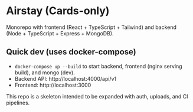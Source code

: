 # Airstay (Cards-only)

Monorepo with frontend (React + TypeScript + Tailwind) and backend (Node + TypeScript + Express + MongoDB).

## Quick dev (uses docker-compose)
- `docker-compose up --build` to start backend, frontend (nginx serving build), and mongo (dev).
- Backend API: http://localhost:4000/api/v1
- Frontend: http://localhost:3000

This repo is a skeleton intended to be expanded with auth, uploads, and CI pipelines.
